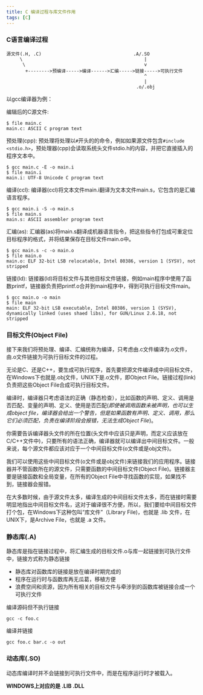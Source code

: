 ```yaml
---
title: C 编译过程与库文件作用
tags: [C]
---
```


### C语言编译过程

    源文件(.H, .C)                                  .A/.SO
         \                                             |
          \                                            v
           +-------->预编译----->编译------>汇编----->链接----->可执行文件
                                                       ^
                                                       |
                                                    .o/.obj

以gcc编译器为例：

编辑后的C源文件:

    $ file main.c
    main.c: ASCII C program text

预处理(cpp): 预处理将处理以`#`开头的的命令，例如如果源文件包含`#include <stdio.h>`，预处理器(cpp)会读取系统头文件stdio.h的内容，并把它直接插入的程序文本中。

    $ gcc main.c -E -o main.i
    $ file main.i
    main.i: UTF-8 Unicode C program text

编译(ccl): 编译器(ccl)将文本文件main.i翻译为文本文件main.s，它包含的是汇编语言程序。

    $ gcc main.i -S -o main.s
    $ file main.s
    main.s: ASCII assembler program text

汇编(as): 汇编器(as)将main.s翻译成机器语言指令，把这些指令打包成可重定位目标程序的格式，并将结果保存在目标文件main.o中。

    $ gcc main.s -c -o main.o
    $ file main.o
    main.o: ELF 32-bit LSB relocatable, Intel 80386, version 1 (SYSV), not stripped

链接(ld): 链接器(ld)将目标文件与其他目标文件链接，例如main程序中使用了函数printf，链接器负责把printf.o合并到main程序中，得到可执行目标文件main。

    $ gcc main.o -o main
    $ file main
    main: ELF 32-bit LSB executable, Intel 80386, version 1 (SYSV), dynamically linked (uses shaed libs), for GUN/Linux 2.6.18, not stripped

### 目标文件(Object File)

接下来我们将预处理、编译、汇编统称为编译，只考虑由.c文件编译为.o文件，由.o文件链接为可执行目标文件的过程。

无论是C、还是C++，要生成可执行程序，首先要把源文件编译成中间目标文件，在Windows下也就是.obj文件，UNIX下是.o文件，即Object File。链接过程(link)负责把这些Object File合成可执行目标文件。

编译时，编译器只考虑语法的正确（静态检查），比如函数的声明、定义、调用是否匹配、变量的声明、定义、使用是否匹配(*即使被调用函数未被声明，也可以生成object file，编译器会给出一个警告，但是如果函数有声明、定义、调用，那么它们必须匹配，负责在编译阶段会报错，无法生成Object File*)。

你需要告诉编译器头文件的所在位置(头文件中应该只是声明，而定义应该放在C/C++文件中)，只要所有的语法正确，编译器就可以编译出中间目标文件。一般来说，每个源文件都应该对应于一个中间目标文件(o文件或是obj文件)。

我们可以使用这些中间目标文件(o文件或是obj文件)来链接我们的应用程序。链接器并不管函数所在的源文件，只需要函数的中间目标文件(Object File)。链接器主要是链接函数和全局变量，在所有的Object File中寻找函数的实现，如果找不到，链接器会报错。

在大多数时候，由于源文件太多，编译生成的中间目标文件太多，而在链接时需要明显地指出中间目标文件名，这对于编译很不方便，所以，我们要给中间目标文件打个包，在Windows下这种包叫“库文件”（Library File)，也就是 .lib 文件，在UNIX下，是Archive File，也就是 .a 文件。

### 静态库(.A)

静态库是指在链接过程中，将汇编生成的目标文件.o与库一起链接到可执行文件中，链接方式称为静态链接

- 静态库对函数库的链接是放在编译时期完成的
- 程序在运行时与函数库再无瓜葛，移植方便
- 浪费空间和资源，因为所有相关的目标文件与牵涉到的函数库被链接合成一个可执行文件

编译源码但不执行链接

    gcc -c foo.c

编译并链接

    gcc foo.c bar.c -o out

### 动态库(.SO)

动态库编译时并不会链接到可执行文件中，而是在程序运行时才被载入。

**WINDOWS上对应的是 .LIB .DLL**
